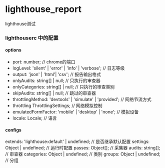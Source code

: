 # lighthouse_report
lighthouse测试


### lighthouserc 中的配置
#### options
- port: number; // chrome的端口
- logLevel: 'silent' | 'error' | 'info' | 'verbose'; // 日志等级
- output: 'json' | 'html'| 'csv'; // 报告输出格式
- onlyAudits: string[] | null; // 只执行的审查器
- onlyCategories: string[] | null; // 只执行的审查类别
- skipAudits: string[] | null; // 跳过的审查器
- throttlingMethod: 'devtools' | 'simulate' | 'provided'; // 网络节流方式
- throttling ThrottlingSettings; // 网络模拟控制
- emulatedFormFactor: 'mobile' | 'desktop' | 'none'; // 模拟设备
- locale: Locale; // 语言

#### configs
extends: 'lighthouse:default' | undefined; // 是否继承默认配置
settings: Object | undefined; // 运行时配置
passes: Object[]; // 采集器
audits: string[]; // 审查器
categories: Object | undefined; // 类别
groups: Object | undefined; // 分组
